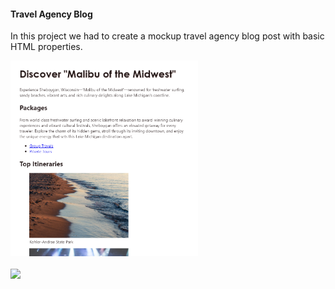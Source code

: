 <h4>Travel Agency Blog</h4>
<p>In this project we had to create a mockup travel agency blog post with basic HTML properties.</p>
<a href="https://marisavertz.github.io/Travel-Agency-Blog/">
  <img src="https://raw.githubusercontent.com/MarisaVertz/Travel-Agency-Blog/refs/heads/main/TravelAgencyBlog.png" width="300">
</a>
<br><br>
<a href="https://marisavertz.github.io/Travel-Agency-Blog/">
  <img src="https://dabuttonfactory.com/button.png?t=View+Project&f=Calibri-Bold&ts=18&tc=fff&hp=45&vp=20&w=134&h=38&c=11&bgt=unicolored&bgc=245c68&be=1">
</a>